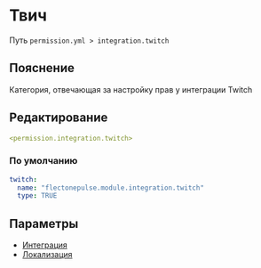 # Твич
Путь `permission.yml > integration.twitch`

## Пояснение
Категория, отвечающая за настройку прав у интеграции Twitch

## Редактирование
```yaml
<permission.integration.twitch>
```

### По умолчанию
```yaml
twitch:
  name: "flectonepulse.module.integration.twitch"
  type: TRUE
```

## Параметры

- [Интеграция](/docs/integration/twitch/)
- [Локализация](/docs/localizations/ru_ru/integration/twitch/)

<!--@include: @/parts/permission/permissionTier3.md-->

